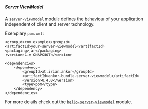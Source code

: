 ##### Server ViewModel

A `server-viewmodel` module defines the behaviour of your application independent of client and server technology. 

Exemplary `pom.xml`:

    <groupId>com.example</groupId>
    <artifactId>your-server-viewmodel</artifactId>
    <packaging>jar</packaging>
    <version>1.0-SNAPSHOT</version>

    <dependencies>
        <dependency>
            <groupId>at.irian.ankor</groupId>
            <artifactId>ankor-bundle-server-viewmodel</artifactId>
            <version>0.4.0</version>
            <type>pom</type>
        </dependency>
    </dependencies>
    
For more details check out the [`hello-server-viewmodel`](https://github.com/ankor-io/hello-ankor/tree/master/hello-server-viewmodel) module.
    

